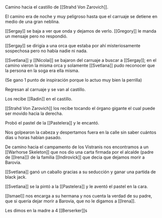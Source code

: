 Camino hacia el castillo de [[Strahd Von Zarovich]].

El camino era de noche y muy peligroso hasta que el carruaje se detiene en medio de una gran neblina.

[[Sergay]] se baja a ver que onda y dejamos de verlo. [[Gregory]] le manda un mensaje pero no respondió.

[[Sergay]] se dirigía a una orca que estaba por ahí misteriosamente sospechosa pero no había nadie ni nada.

[[Svetlana]] y [[Nicolai]] se bajaron del carruaje a buscar a [[Sergay]]; en el camino vieron la misma orca y solamente [[Svetlana]] pudo reconocer que la persona en la soga era ella misma.

(Se gano 1 punto de inspiración porque lo actuo muy bien la perrilla)

Regresan al carruaje y se van al castillo.

Los recibe [[Radin]] en el castillo.

[[Strahd Von Zarovich]] los recibe tocando el órgano gigante el cual puede ser movido hacia la derecha.

Probó el pastel de la [[Pastelera]] y le encantó.

Nos golpearon la cabeza y despertamos fuera en la calle sin saber cuántos días u horas habían pasado.

De camino hacia el campamento de los Vistranis nos encontramos a un [[Warhorse Skeleton]] que nos dio una carta firmada por el alcalde (padre de [[Irena]]) de la familia [[Indirovick]] que decia que dejamos morir a Barovia.

[[Svetlana]] ganó un caballo gracias a su seducción y ganar una partida de black jack.

[[Svetlana]] se la pintó a la [[Pastelera]] y le aventó el pastel en la cara.

[[Ismael]] nos encarga a su hermana y nos cuenta la verdad de su padre, que si quería dejar morir a Barovia, que no le digamos a [[Irena]].

Les dimos en la madre a 4 [[Berserker]]s
